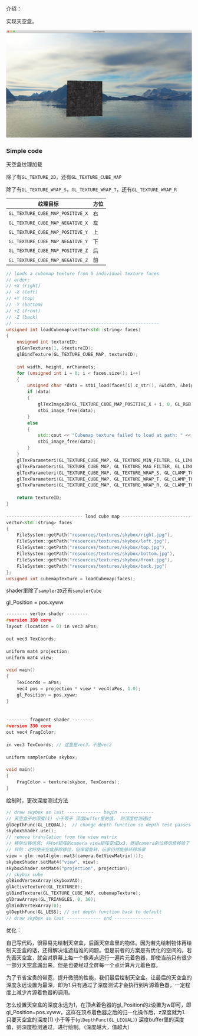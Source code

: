 介绍：

实现天空盒。

![image-20190227144150424](result.jpg)



### Simple code

 天空盒纹理加载

除了有`GL_TEXTURE_2D`，还有`GL_TEXTURE_CUBE_MAP`

除了有`GL_TEXTURE_WRAP_S`，`GL_TEXTURE_WRAP_T`，还有`GL_TEXTURE_WRAP_R`

| 纹理目标                         | 方位 |
| -------------------------------- | ---- |
| `GL_TEXTURE_CUBE_MAP_POSITIVE_X` | 右   |
| `GL_TEXTURE_CUBE_MAP_NEGATIVE_X` | 左   |
| `GL_TEXTURE_CUBE_MAP_POSITIVE_Y` | 上   |
| `GL_TEXTURE_CUBE_MAP_NEGATIVE_Y` | 下   |
| `GL_TEXTURE_CUBE_MAP_POSITIVE_Z` | 后   |
| `GL_TEXTURE_CUBE_MAP_NEGATIVE_Z` | 前   |

```c++
// loads a cubemap texture from 6 individual texture faces
// order:
// +X (right)
// -X (left)
// +Y (top)
// -Y (bottom)
// +Z (front) 
// -Z (back)
// -------------------------------------------------------
unsigned int loadCubemap(vector<std::string> faces)
{
    unsigned int textureID;
    glGenTextures(1, &textureID);
    glBindTexture(GL_TEXTURE_CUBE_MAP, textureID);

    int width, height, nrChannels;
    for (unsigned int i = 0; i < faces.size(); i++)
    {
        unsigned char *data = stbi_load(faces[i].c_str(), &width, &height, &nrChannels, 0);
        if (data)
        {
            glTexImage2D(GL_TEXTURE_CUBE_MAP_POSITIVE_X + i, 0, GL_RGB, width, height, 0, GL_RGB, GL_UNSIGNED_BYTE, data);
            stbi_image_free(data);
        }
        else
        {
            std::cout << "Cubemap texture failed to load at path: " << faces[i] << std::endl;
            stbi_image_free(data);
        }
    }
    glTexParameteri(GL_TEXTURE_CUBE_MAP, GL_TEXTURE_MIN_FILTER, GL_LINEAR);
    glTexParameteri(GL_TEXTURE_CUBE_MAP, GL_TEXTURE_MAG_FILTER, GL_LINEAR);
    glTexParameteri(GL_TEXTURE_CUBE_MAP, GL_TEXTURE_WRAP_S, GL_CLAMP_TO_EDGE);
    glTexParameteri(GL_TEXTURE_CUBE_MAP, GL_TEXTURE_WRAP_T, GL_CLAMP_TO_EDGE);
    glTexParameteri(GL_TEXTURE_CUBE_MAP, GL_TEXTURE_WRAP_R, GL_CLAMP_TO_EDGE);

    return textureID;
}

----------------------------- load cube map -------------------------------------
vector<std::string> faces
{
	FileSystem::getPath("resources/textures/skybox/right.jpg"),
    FileSystem::getPath("resources/textures/skybox/left.jpg"),
    FileSystem::getPath("resources/textures/skybox/top.jpg"),
    FileSystem::getPath("resources/textures/skybox/bottom.jpg"),
    FileSystem::getPath("resources/textures/skybox/front.jpg"),
    FileSystem::getPath("resources/textures/skybox/back.jpg")
};
unsigned int cubemapTexture = loadCubemap(faces);
```

shader里除了`sampler2D`还有`samplerCube`

gl_Position = pos.xyww

```c
-------- vertex shader --------
#version 330 core
layout (location = 0) in vec3 aPos;

out vec3 TexCoords;

uniform mat4 projection;
uniform mat4 view;

void main()
{
    TexCoords = aPos;
    vec4 pos = projection * view * vec4(aPos, 1.0);
    gl_Position = pos.xyww;
}  


-------- fragment shader --------
#version 330 core
out vec4 FragColor;

in vec3 TexCoords; // 这里是vec3，不是vec2

uniform samplerCube skybox;

void main()
{    
    FragColor = texture(skybox, TexCoords);
}
```

绘制时，更改深度测试方法

```c++
// draw skybox as last ------------- begin -------------
// 天空盒子的深度(1) 小于等于 深度buffer里的值， 则深度检测通过
glDepthFunc(GL_LEQUAL);  // change depth function so depth test passes when values are equal to depth buffer's content
skyboxShader.use();
// remove translation from the view matrix
// 移除位移信息: 将4x4矩阵的camera view矩阵变成3x3，就把camera的位移信息移除了
// 目的：这将使天空盒移除移位，但保留旋转，玩家仍然能够环顾场景
view = glm::mat4(glm::mat3(camera.GetViewMatrix()));
skyboxShader.setMat4("view", view);
skyboxShader.setMat4("projection", projection);
// skybox cube
glBindVertexArray(skyboxVAO);
glActiveTexture(GL_TEXTURE0);
glBindTexture(GL_TEXTURE_CUBE_MAP, cubemapTexture);
glDrawArrays(GL_TRIANGLES, 0, 36);
glBindVertexArray(0);
glDepthFunc(GL_LESS); // set depth function back to default
// draw skybox as last ------------- end ---------------
```



优化：

​	自己写代码，很容易先绘制天空盒，后画天空盒里的物体。因为若先绘制物体再绘制天空盒的话，还得解决谁遮挡谁的问题。但是前者的方案是有优化的空间的。若先画天空盒，就会对屏幕上每一个像素点运行一遍片元着色器，即使当前只有很少一部分天空盒漏出来，但是也要经过全屏每一个点计算片元着色器。

​	为了节省宝贵的带宽，提升微弱的性能，我们最后绘制天空盒。让最后的天空盒的深度永远设置为最深，即为1.只有通过了深度测试才会执行到片源着色器，一定程度上减少片源着色器的调用。

​	怎么设置天空盒的深度永远为1，在顶点着色器的gl_Position的z设置为w即可，即gl_Position=pos.xyww，这样在顶点着色器之后的归一化操作后，z深度就为1. 只要天空盒的深度(1) 小于等于(`glDepthFunc(GL_LEQUAL)`) 深度buffer里的深度值，则深度检测通过，进行绘制。（深度越大，值越大）